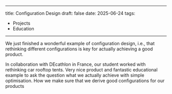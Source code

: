 
---
title: Configuration Design
draft: false
date: 2025-06-24
tags:
  - Projects
  - Education
---


We just finished a wonderful example of configuration design, i.e., that rethinking different configurations is key for actually achieving a good product. 

In collaboration with DEcathlon in France, our student worked with rethinking car rooftop tents. Very nice product and fantastic educational example to ask the question what we actually achieve with simple optimisation. How we make sure that we derive good configurations for our products